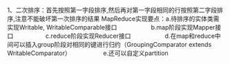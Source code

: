 1、二次排序：首先按照第一字段排序,然后再对第一字段相同的行按照第二字段排序,注意不能破坏第一次排序的结果
  MapReduce实现要点：a.待排序的实体类需实现Writable, WritableComparable接口
                    b.map阶段实现Mapper接口
                    c.reduce阶段实现Reducer接口
                    d.在map和reduce中间可以插入group阶段对相同的键进行归约（GroupingComparator extends WritableComparator）
                    e.还可以自定义partition
